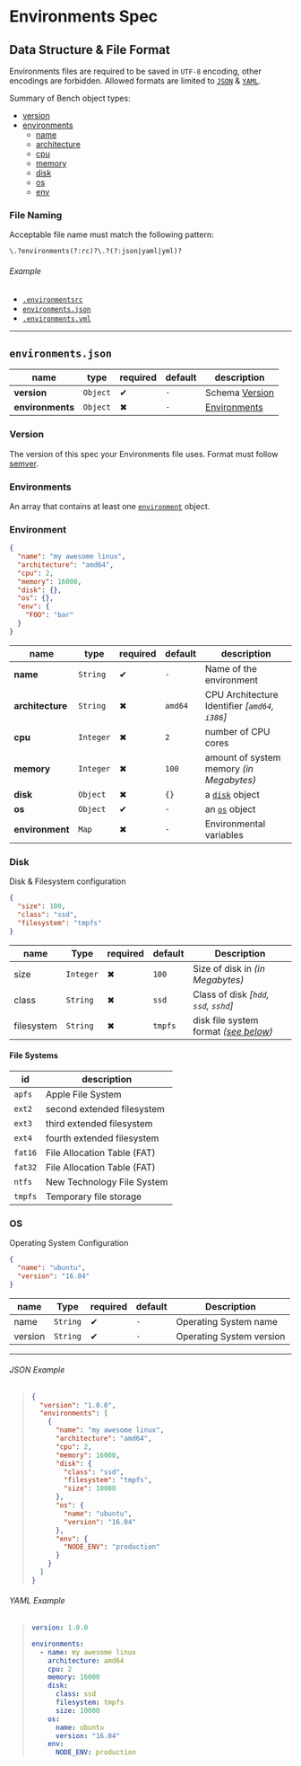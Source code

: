 # Environments Spec

## Data Structure & File Format

Environments files are required to be saved in `UTF-8` encoding, other encodings are forbidden. Allowed formats are limited to [`JSON`][json] & [`YAML`][yaml].

Summary of Bench object types:

- [version](#version)
- [environments](#environments)
  - [name](#environment)
  - [architecture](#environment)
  - [cpu](#environment)
  - [memory](#environment)
  - [disk](#disk)
  - [os](#os)
  - [env](#environment)

### File Naming

Acceptable file name must match the following pattern:

```regex
\.?environments(?:rc)?\.?(?:json|yaml|yml)?
```

###### Example

- [`.environmentsrc`](#json-example)
- [`environments.json`](#json-example)
- [`.environments.yml`](#yaml-example)

---

## `environments.json`

name             | type     | required | default | description                  
---------------- | -------- | -------- | ------- | -----------------------------
**version**      | `Object` | ✔        | `-`     | Schema [Version](#version)   
**environments** | `Object` | ✖        | `-`     | [Environments](#environments)

### Version

The version of this spec your Environments file uses. Format must follow [semver][].

### Environments

An array that contains at least one [`environment`](#environment) object.

### Environment

```json
{
  "name": "my awesome linux",
  "architecture": "amd64",
  "cpu": 2,
  "memory": 16000,
  "disk": {},
  "os": {},
  "env": {
    "FOO": "bar"
  }
}
```

name             | type      | required | default | description                                    
---------------- | --------- | -------- | ------- | -----------------------------------------------
**name**         | `String`  | ✔        | `-`     | Name of the environment                        
**architecture** | `String`  | ✖        | `amd64` | CPU Architecture Identifier _[`amd64`, `i386`]_
**cpu**          | `Integer` | ✖        | `2`     | number of CPU cores                            
**memory**       | `Integer` | ✖        | `100`   | amount of system memory _(in Megabytes)_       
**disk**         | `Object`  | ✖        | `{}`    | a [`disk`](#disk) object                       
**os**           | `Object`  | ✔        | `-`     | an [`os`](#os) object                          
**environment**  | `Map`     | ✖        | `-`     | Environmental variables                        

### Disk

Disk & Filesystem configuration

```json
{
  "size": 100,
  "class": "ssd",
  "filesystem": "tmpfs"
}
```

name       | Type      | required | default | Description                                           
---------- | --------- | -------- | ------- | ------------------------------------------------------
size       | `Integer` | ✖        | `100`   | Size of disk in _(in Megabytes)_                      
class      | `String`  | ✖        | `ssd`   | Class of disk _[`hdd`, `ssd`, `sshd`]_                
filesystem | `String`  | ✖        | `tmpfs` | disk file system format _([see below](#file-systems))_

#### File Systems

id      | description                
------- | ---------------------------
`apfs`  | Apple File System          
`ext2`  | second extended filesystem 
`ext3`  | third extended filesystem  
`ext4`  | fourth extended filesystem 
`fat16` | File Allocation Table (FAT)
`fat32` | File Allocation Table (FAT)
`ntfs`  | New Technology File System 
`tmpfs` | Temporary file storage     

### OS

Operating System Configuration

```json
{
  "name": "ubuntu",
  "version": "16.04"
}
```

name    | Type     | required | default | Description             
------- | -------- | -------- | ------- | ------------------------
name    | `String` | ✔        | `-`     | Operating System name   
version | `String` | ✔        | `-`     | Operating System version

---

###### JSON Example

> ```json
> {
>   "version": "1.0.0",
>   "environments": [
>     {
>       "name": "my awesome linux",
>       "architecture": "amd64",
>       "cpu": 2,
>       "memory": 16000,
>       "disk": {
>         "class": "ssd",
>         "filesystem": "tmpfs",
>         "size": 10000
>       },
>       "os": {
>         "name": "ubuntu",
>         "version": "16.04"
>       },
>       "env": {
>         "NODE_ENV": "production"
>       }
>     }
>   ]
> }
> ```

###### YAML Example

> ```yml
> version: 1.0.0
>
> environments:
>   - name: my awesome linux
>     architecture: amd64
>     cpu: 2
>     memory: 16000
>     disk:
>       class: ssd
>       filesystem: tmpfs
>       size: 10000
>     os:
>       name: ubuntu
>       version: "16.04"
>     env:
>       NODE_ENV: production
> ```

[json]: https://www.json.org/
[semver]: https://semver.org
[yaml]: http://www.yaml.org/
